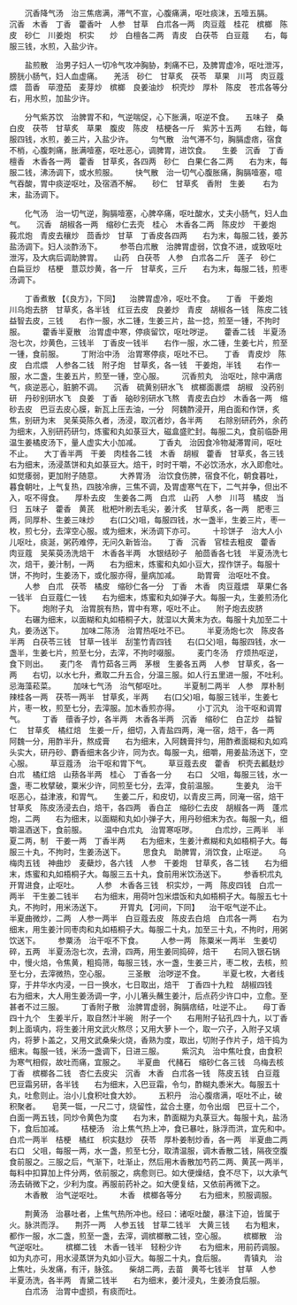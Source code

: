 <!-- { "loadSidebar": true } -->
　　沉香降气汤　治三焦痞满，滞气不宣，心腹痛满，呕吐痰沫，五噎五膈。　　沉香　木香　丁香　藿香叶　人参　甘草　白朮各一两　肉豆蔻　桂花　槟榔　陈皮　砂仁　川姜炮　枳实　　炒　白檀各二两　青皮　白茯苓　白豆蔻　　右，每服三钱，水煎，入盐少许。

　　盐煎散　治男子妇人一切冷气攻冲胸胁，刺痛不已，及脾胃虚冷，呕吐泄泻，膀胱小肠气，妇人血虚痛。　　羌活　砂仁　甘草炙　茯苓　草果　川芎　肉豆蔻煨　茴香　荜澄茄　麦芽炒　槟榔　良姜油炒　枳壳炒　厚朴　陈皮　苍朮各等分　　右，用水煎，加盐少许。

　　分气紫苏饮　治脾胃不和，气逆喘促，心下胀满，呕逆不食。　　五味子　桑白皮　茯苓　甘草炙　草果　腹皮　陈皮　桔梗各一斤　紫苏十五两　　右銼，每服四钱，水煎，姜三片，入盐少许。
　　匀气散　治气滞不匀，胸膈虚痞，宿食不梢，心腹刺痛，胀满噎塞，呕吐恶心，调脾胃，进饮食。　　生姜　沉香　丁香　檀香　木香各一两　藿香　甘草炙，各四两　砂仁　白果仁各二两　　右为末，每服二钱，沸汤调下，或水煎服。
　　快气散　治一切气心腹胀痛，胸膈噎塞，噫气吞酸，胃中痰逆呕吐，及宿酒不解。　　砂仁　甘草炙　香附　生姜
　　右为末，盐汤调下。

　　化气汤　治一切气逆，胸膈噎塞，心脾卒痛，呕吐酸水，丈夫小肠气，妇人血气。　　沉香　胡椒各一两　缩砂仁去壳　桂心　木香各二两　陈皮炒　干姜炮　莪朮炮　青皮去穰炒　茴香炒　甘草　丁香皮各四两　　右为末，每服二钱，姜苏盐汤调下。妇人淡酢汤下。
　　参苓白朮散　治脾胃虚弱，饮食不进，或致呕吐泄泻，及大病后调助脾胃。　　山药　白茯苓　人参　白朮各二斤　莲子　砂仁　白扁豆炒　桔梗　薏苡炒黄，各一斤　甘草炙，三斤　　右为末，每服二钱，煎枣汤调下。

　　丁香煮散 【《良方》，下同】 　治脾胃虚冷，呕吐不食。　　丁香　干姜炮　川乌炮去脐　甘草炙，各半钱　红豆去皮　良姜炒　青皮　胡椒各一钱　陈皮二钱　益智去皮，三钱　　右作一服，水二锺，生姜三片，盐一捻，煎至一锺，不拘时服。
　　藿香半夏散　治胃虚中寒，停痰留饮，呕吐哕逆。　　藿香二钱　半夏汤泡七次，炒黄色，三钱半　丁香皮一钱半　　右作一服，水二锺，生姜七片，煎至一锺，食前服。
　　丁附治中汤　治胃寒停痰，呕吐不已。　　丁香　青皮炒　陈皮　白朮煨　人参各二钱　附子炮　甘草炙，各一钱　干姜炮，半钱　　右作一服，水二盏，生姜五片，煎至一锺，空心服。
　　沉香煎丸　治呕吐，除中满痞气，痰逆恶心，脏腑不调。　　沉香　硫黄别研水飞　槟榔面裹煨　胡椒　没药别研　丹砂别研水飞　良姜　丁香　硇砂别研水飞熬　青皮去白炒　木香各一两　缩砂去皮　巴豆去皮心膜，新瓦上压去油，一分　阿魏酢浸开，用白面和作饼，炙焦，别研为末　吴茱萸陈久者，汤浸，取沉者炒，各半两　　右除别研药外，余药为细末，入别研药研匀，炼蜜和丸如菉豆大，磁盒盛贮封。每服二丸，食前临卧用温生姜橘皮汤下，量人虚实大小加减。
　　丁香丸　治因食冷物凝滞胃间，呕吐不止。　　大丁香半两　干姜　肉桂各二钱　木香　胡椒　藿香　甘草炙，各三钱　　右为细末，汤浸蒸饼和丸如菉豆大。焙干，时时干嚼，不必饮汤水，水入即愈吐。如觉痿弱，更加附子随意。
　　大养胃汤　治饮食伤脾，宿食不化，朝食暮吐，暮食朝吐，上气复热，四肢冷痹，三焦不调，及胃虚寒气在下，二气并争，但出不入，呕不得食。　　厚朴去皮　生姜各二两　白朮　山药　人参　川芎　橘皮　当归　五味子　藿香　黄芪　枇杷叶刷去毛尖，姜汁炙　甘草炙，各一两　肥枣三两，同厚朴、生姜三味炒　　右(口父)咀，每服四钱，水一盏半，生姜三片，枣一枚，煎七分，去滓空心服。或为细末，米汤调下亦可。
　　十珍饼子　治大人小儿呕吐，痰涎，粥药难停，无问久新皆治。　　丁香　沉香　官桂去粗皮　藿香　肉豆蔻　吴茱萸汤洗焙干　木香各半两　水银结砂子　舶茴香各七钱　半夏汤洗七次，焙干，姜汁制，一两　　右为细末，炼蜜和丸如小豆大，捏作饼子。每服十饼，不拘时，生姜汤下，或化服亦得，量病加减。
　　助胃膏　治呕吐不食。
　　人参　白朮　茯苓　橘皮　缩砂仁各一分　丁香　木香　肉豆蔻煨　草果仁各一钱半　白豆蔻仁一钱　　右为细末，炼蜜和丸如弹子大。每服一丸，生姜煎汤化下。
　　炮附子丸　治胃脘有热，胃中有寒，呕吐不止。　　附子炮去皮脐
　　右碾为细末，以面糊和丸如梧桐子大，就湿以大黄末为衣。每服十丸加至二十丸，姜汤送下。
　　加味二陈汤　治胃热呕吐不已。
　　半夏汤炮七次　陈皮各半两　白茯苓三钱　甘草一钱半　刮筀竹青四钱　　右(口父)咀，每服四钱，水一盏半，生姜七片，煎至七分，去滓，不拘时啜服。
　　麦门冬汤　疗烦热呕逆，食下则出。　　麦门冬　青竹茹各三两　茅根　生姜各五两　人参　甘草炙，各一两　　右切，以水七升，煮取二升五合，分温三服。如人行五里进一服，不吐利。忌海藻菘菜。
　　加味七气汤　治气郁呕吐。
　　半夏制二两半　人参　厚朴制　辣桂各一两　茯苓一两半　甘草炙，半两　　右(口父)咀，每服三钱半，生姜七片，枣一枚，煎至七分，去滓服。加木香煎亦得。
　　小丁沉丸　治干呕和调胃气。
　　丁香　蘹香子炒，各半两　木香各半两　沉香　缩砂仁　白芷炒　益智仁　 甘草炙　橘红焙　生姜一斤，细切，入青盐四两，淹一宿，焙干，各一两　阿魏一分，用酢半升，熬成膏　　右为细末，入阿魏膏拌匀，用酢煮面糊和丸如鸡头实大，研丹砂、麝香细末各少许，同为衣。每服一丸，细嚼，用姜盐汤送下，空心服。
　　草豆蔻汤　治干呕和胃下气。
　　草豆蔻去皮　藿香　枳壳去瓤麸炒　白朮　橘红焙　山蓣各半两　桂心　丁香各一分　　右口　父咀，每服三钱，水一盏，枣二枚擘破，粟米少许，同煎至七分，去滓，食前温服。
　　生姜丸　治干呕恶心，益津液，和胃气。　　生姜二斤，和皮切，以青皮三两，同淹一宿，焙干　甘草炙　陈皮汤浸去白，焙干，各四两　香白芷　缩砂仁去皮　胡椒各一两　蓬朮炮，二两　　右为细末，以面糊和丸如小弹子大，用丹砂细末为衣。每服一丸，细嚼温酒送下，食前服。
　　温中白朮丸　治胃寒呕哕。
　　白朮炒，三两半　半夏二两，制　干姜一两　丁香半两　　右为细末，生姜汁煮糊和丸如梧桐子大。每服三十丸，不拘时，生姜汤送下。
　　思食丸　助脾胃，消饮食，止呕逆。　　乌梅肉五钱　神曲炒　麦蘗炒，各六钱　人参　干姜炮　甘草炙，各二钱　　右为细末，炼蜜和丸如梧桐子大。每服三五十丸，食前用米饮汤送下。
　　参香枳朮丸　开胃进食，止呕吐。
　　人参　木香各三钱　枳实炒，一两　陈皮四钱　白朮一两半　干生姜二钱半　　右为细末，用荷叶包米煨饭和丸如梧桐子大。每服五七十丸，不拘时，用米汤送下。
　　开胃丸 【河间，下同】 　治干呕气逆不止。　　半夏曲微炒，二两　人参一两半　白豆蔻去皮　陈皮去白焙　白朮各一两　　右为细末，用生姜汁同枣肉和丸如梧桐子大。每服二十丸，加至三十丸，不拘时，用粥饮送下。
　　参粟汤　治干呕不下食。
　　人参一两　陈粟米一两半　生姜切碎，五两　半夏汤泡七次，去滑，四两，用生姜同捣碎，焙干　　右同入银石锅中，慢火焙，令焦黄，粗捣筛，每服三钱，水一盏，生姜三片，枣二枚，去核，煎至七分，去滓微热，空心服。
　　三圣散　治哕逆不食。
　　半夏七枚，大者线穿，于井华水内浸，一日一换水，七日取出，焙干　丁香四十九粒　胡椒四钱　　右为细末，大人用生姜汤调一字，小儿箸头蘸生姜汁，后点药少许口中，立愈。至甚者不过三服。
　　丁香附子散　治脾胃虚弱，胸膈痞结，吐逆不止。　　母丁香四十九个　生姜半斤，取自然汁半碗　附子一个　　右用附子钻孔四十九，以丁香刺上面填内，将生姜汁用文武火熬尽；又用大萝卜一个，取一穴子，入附子又填内，将萝卜盖之，又用文武桑柴火烧，香熟为度，取出，切附子作片子，焙干捣为细末。每服一钱，米汤一盏调下，日进三服。
　　紫沉丸　治中焦吐食，由食积为寒气相假，故吐而痛，宜服之。　　半夏曲　代赭石　缩砂仁各三钱　乌梅去核　丁香　槟榔各二钱　杏仁去皮尖　沉香　木香　白朮各一钱　陈皮五钱　白豆蔻　巴豆霜另研，各半钱　　右为细末，入巴豆霜，令匀，酢糊丸黍米大。每服五十丸，吐愈则止。治小儿食积吐食大妙。
　　五积丹　治心腹痞满，呕吐不止，破积聚者。　　皂荚一铤，一尺二寸，烧留性，盆合土壅，勿令出烟　巴豆十二个，白面一两五钱，同炒令黄色为度　　右为末，酢面糊为丸菉豆大。每服十丸，盐汤下，食后加减。
　　桔梗汤　治上焦气热上冲，食已暴吐，脉浮而洪，宜先和中。　　白朮一两半　桔梗　橘红　枳实麸炒　茯苓　厚朴姜制炒香，各一两　半夏曲二两　　右口　父咀，每服一两，水一盏，煎至七分，取清温服，调木香散二钱，隔夜空腹食前服之。三服之后，气渐下，吐渐止，然后用木香散加芍药二两、黄芪一两半，每料中扣算加上件分两，依前服之，病愈则已。如大便燥结，食不尽下，以大承气汤去硝微下之，少利为度。再服前药补之。如大便复结，又依前再微下之。
　　木香散　治气逆呕吐。
　　木香　槟榔各等分
　　右为细末，煎服调服。

　　荆黄汤　治暴吐者，上焦气热所冲也。经曰：诸呕吐酸，暴注下迫，皆属于火。脉洪而浮。　　荆芥一两　人参五钱　甘草二钱半　大黄三钱　　右为粗末，都作一服，水二盏，煎至一盏，去滓，调槟榔散二钱，空心服。
　　槟榔散　治气逆呕吐。
　　槟榔二钱　木香一钱半　轻粉少许
　　右为细末，用前药调服。如为丸亦可，用水浸蒸饼为丸如小豆大。每服二十丸，食后服。
　　青镇丸　治上焦吐，头发痛，有汗，脉弦。　　柴胡二两，去苗　黄芩七钱半　甘草　人参　半夏汤洗，各半两　青黛二钱半　　右为细末，姜汁浸丸，生姜汤食后服。
　　白朮汤　治胃中虚损，有痰而吐。
